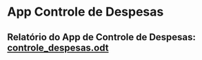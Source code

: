 

<html>
  <body>
    <h1>App Controle de Despesas</h1>
    <h2> Relatório do App de Controle de Despesas:
    <a href="https://github.com/user-attachments/files/21473867/controle_despesas.odt">controle_despesas.odt</a></h2>
  </body>
</html>
